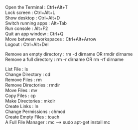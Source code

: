 Open the Terminal : Ctrl+Alt+T   
Lock screen : Ctrl+Alt+L  
Show desktop : Ctrl+Alt+D  
Switch running apps : Alt+Tab  
Run console : Alt+F2  
Quit an app window : Ctrl+Q  
Move between workspaces : Ctrl+Alt+Arrow  
Logout : Ctrl+Alt+Del  

Remove an empty directory :  rm -d dirname OR rmdir dirname  
Remove a full directory : rm -r dirname  OR rm -rf dirname  

List File : ls  
Change Directory : cd  
Remove Files : rm  
Remove Directories : rmdir  
Move Files : mv  
Copy Files : cp  
Make Directories : mkdir  
Create Links : ln  
Change Permissions : chmod  
Create Empty Files : touch  
A Full File Manager : mc --> sudo apt-get install mc  

